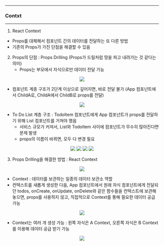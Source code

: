 -----
### Contxt
-----
1. React Context
  - Props를 대체해서 컴포넌트 간의 데이터를 전달하는 또 다른 방법
  - 기존의 Props가 가진 단점을 해결할 수 있음

2. Props의 단점 : Props Drilling (Props가 드릴처럼 땅을 파고 내려가는 것 같다는 의미)
   - Props는 부모에서 자식으로만 데이터 전달 가능
<div align="center">
<img src="https://github.com/user-attachments/assets/ac7700c0-42ee-4b1f-8218-1196df260123">
</div>

   - 컴포넌트 계층 구조가 2단계 이상으로 깊어지면, 바로 전달 불가 (App 컴포넌트에서 ChildA로, ChildA에서 ChildB로 props를 전달)
<div align="center">
<img src="https://github.com/user-attachments/assets/b4518273-0ddc-4db1-91d1-f68eaafdebc3">
</div>


   - To Do List 계층 구조 : TodoItem 컴포넌트에게 App 컴포넌트가 props를 전달하기 위해 List 컴포넌트를 거쳐야 했음
     + 서비스 규모가 커져서, List와 TodoItem 사이에 컴포넌트가 무수히 많아진다면 문제 발생 
     + props의 이름이 바뀌면, 모두 다 변경 필요
<div align="center">
<img src="https://github.com/user-attachments/assets/db1d0d8f-0add-4c69-ba36-72c60dea07b3">
<img src="https://github.com/user-attachments/assets/d6615cfd-ac3c-47e6-b550-e11633a9f884">
<img src="https://github.com/user-attachments/assets/8dee3323-6380-4398-ac15-a8880f0fc997">
<img src="https://github.com/user-attachments/assets/4eb96b51-1cc9-4397-8085-4f7d06b00c45">
</div>

3. Props Drilling을 해결한 방법 : React Context
<div align="center">
<img src="https://github.com/user-attachments/assets/b1e4ee80-44c8-42ea-978e-340750bf3edd3">
</div>

   - Context : 데이터를 보관하는 일종의 데이터 보관소 역할
   - 컨텍스트를 새롭게 생성한 다음, App 컴포넌트에서 원래 자식 컴포넌트에게 전달되던 todos, onCreate, onUpdate, onDelete와 같은 함수들을 컨텍스트에 보관해놓으면, props를 사용하지 않고, 직접적으로 Context를 통해 필요한 데이터 공급 가능
<div align="center">
<img src="https://github.com/user-attachments/assets/2e65b996-9051-4f8a-8ca7-35fa78d00e26">
</div>

   - Context는 여러 개 생성 가능 : 왼쪽 자식은 A Context, 오른쪽 자식은 B Context를 이용해 데이터 공급 받기 가능
<div align="center">
<img src="https://github.com/user-attachments/assets/a9e992ba-f4c5-46bf-a080-7b144c17bb87">
</div>

